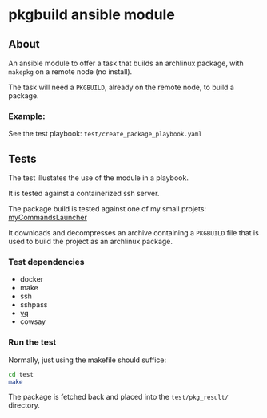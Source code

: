 # pkgbuild ansible module

## About

An ansible module to offer a task that builds an archlinux package, with `makepkg` on a remote node
(no install).

The task will need a `PKGBUILD`, already on the remote node, to build a package.

### Example:

See the test playbook: `test/create_package_playbook.yaml`

## Tests

The test illustates the use of the module in a playbook.

It is tested against a containerized ssh server.

The package build is tested against one of my small projets:
[myCommandsLauncher](https://github.com/AlexPoilrouge/myCommandsLauncher)

It downloads and decompresses an archive containing a `PKGBUILD` file
that is used to build the project as an archlinux package.

### Test dependencies

- docker
- make
- ssh
- sshpass
- [yq](https://mikefarah.gitbook.io/yq)
- cowsay

### Run the test

Normally, just using the makefile should suffice:
```bash
cd test
make
```

The package is fetched back and placed into the 
`test/pkg_result/` directory.

